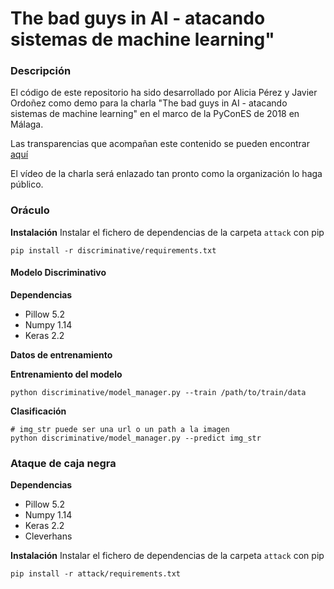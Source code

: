 # The bad guys in AI - atacando sistemas de machine learning"

### Descripción
El código de este repositorio ha sido desarrollado por Alicia Pérez y Javier Ordoñez como demo para la charla
"The bad guys in AI - atacando sistemas de machine learning" en el marco de la PyConES de 2018 en Málaga.

Las transparencias que acompañan este contenido se pueden encontrar [aquí]()

El vídeo de la charla será enlazado tan pronto como la organización lo haga público.

### Oráculo

__Instalación__
Instalar el fichero de dependencias de la carpeta `attack` con pip
```
pip install -r discriminative/requirements.txt
```

#### Modelo Discriminativo
__Dependencias__
- Pillow 5.2
- Numpy 1.14
- Keras 2.2

__Datos de entrenamiento__


__Entrenamiento del modelo__
```
python discriminative/model_manager.py --train /path/to/train/data
```

__Clasificación__
```
# img_str puede ser una url o un path a la imagen
python discriminative/model_manager.py --predict img_str
```

### Ataque de caja negra
__Dependencias__
- Pillow 5.2
- Numpy 1.14
- Keras 2.2
- Cleverhans

__Instalación__
Instalar el fichero de dependencias de la carpeta `attack` con pip
```
pip install -r attack/requirements.txt
```

